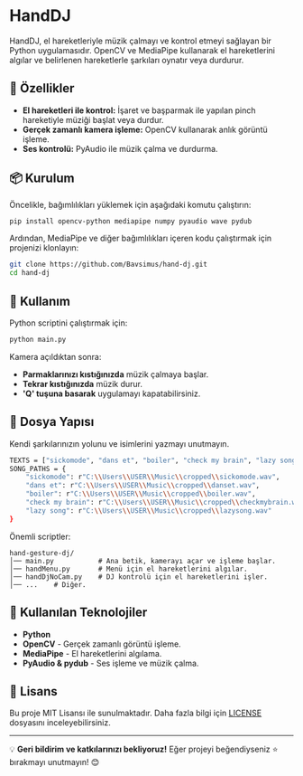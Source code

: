 # HandDJ

HandDJ, el hareketleriyle müzik çalmayı ve kontrol etmeyi sağlayan bir Python uygulamasıdır. OpenCV ve MediaPipe kullanarak el hareketlerini algılar ve belirlenen hareketlerle şarkıları oynatır veya durdurur.

## 🚀 Özellikler
- **El hareketleri ile kontrol:** İşaret ve başparmak ile yapılan pinch hareketiyle müziği başlat veya durdur.
- **Gerçek zamanlı kamera işleme:** OpenCV kullanarak anlık görüntü işleme.
- **Ses kontrolü:** PyAudio ile müzik çalma ve durdurma.

## 📦 Kurulum

Öncelikle, bağımlılıkları yüklemek için aşağıdaki komutu çalıştırın:

```bash
pip install opencv-python mediapipe numpy pyaudio wave pydub
```

Ardından, MediaPipe ve diğer bağımlılıkları içeren kodu çalıştırmak için projenizi klonlayın:

```bash
git clone https://github.com/Bavsimus/hand-dj.git
cd hand-dj
```

## 🔧 Kullanım

Python scriptini çalıştırmak için:

```bash
python main.py
```

Kamera açıldıktan sonra:
- **Parmaklarınızı kıstığınızda** müzik çalmaya başlar.
- **Tekrar kıstığınızda** müzik durur.
- **'Q' tuşuna basarak** uygulamayı kapatabilirsiniz.

## 📂 Dosya Yapısı

Kendi şarkılarınızın yolunu ve isimlerini yazmayı unutmayın.
```bash
TEXTS = ["sickomode", "dans et", "boiler", "check my brain", "lazy song"]
SONG_PATHS = {
    "sickomode": r"C:\\Users\\USER\\Music\\cropped\\sickomode.wav",
    "dans et": r"C:\\Users\\USER\\Music\\cropped\\danset.wav",
    "boiler": r"C:\\Users\\USER\\Music\\cropped\\boiler.wav",
    "check my brain": r"C:\\Users\\USER\\Music\\cropped\\checkmybrain.wav",
    "lazy song": r"C:\\Users\\USER\\Music\\cropped\\lazysong.wav"
}
```

Önemli scriptler:
```
hand-gesture-dj/
│── main.py           # Ana betik, kamerayı açar ve işleme başlar.
│── handMenu.py       # Menü için el hareketlerini algılar.
│── handDjNoCam.py    # DJ kontrolü için el hareketlerini işler.
│── ...    # Diğer.
```

## 🤖 Kullanılan Teknolojiler
- **Python**
- **OpenCV** - Gerçek zamanlı görüntü işleme.
- **MediaPipe** - El hareketlerini algılama.
- **PyAudio & pydub** - Ses işleme ve müzik çalma.

## 📜 Lisans
Bu proje MIT Lisansı ile sunulmaktadır. Daha fazla bilgi için [LICENSE](LICENSE) dosyasını inceleyebilirsiniz.

---

💡 **Geri bildirim ve katkılarınızı bekliyoruz!** Eğer projeyi beğendiyseniz ⭐ bırakmayı unutmayın! 😊

